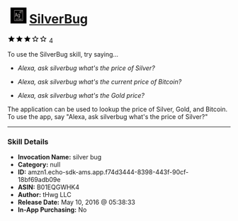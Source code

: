 # &nbsp;<img src="skill_icon" alt="SilverBug icon" width="36"> [SilverBug](http://alexa.amazon.com/#skills/amzn1.echo-sdk-ams.app.f74d3444-8398-443f-90cf-18bf69adb09e)
![3 stars](../../images/ic_star_black_18dp_1x.png)![3 stars](../../images/ic_star_black_18dp_1x.png)![3 stars](../../images/ic_star_black_18dp_1x.png)![3 stars](../../images/ic_star_border_black_18dp_1x.png)![3 stars](../../images/ic_star_border_black_18dp_1x.png) 4

To use the SilverBug skill, try saying...

* *Alexa, ask silverbug what's the price of Silver?*

* *Alexa, ask silverbug what's the current price of Bitcoin?*

* *Alexa, ask silverbug what's the Gold price?*

The application can be used to lookup the price of Silver, Gold, and Bitcoin.  To use the app, say "Alexa, ask silverbug what's the price of Silver?"

***

### Skill Details

* **Invocation Name:** silver bug
* **Category:** null
* **ID:** amzn1.echo-sdk-ams.app.f74d3444-8398-443f-90cf-18bf69adb09e
* **ASIN:** B01EQGWHK4
* **Author:** tHwg LLC
* **Release Date:** May 10, 2016 @ 05:38:33
* **In-App Purchasing:** No
